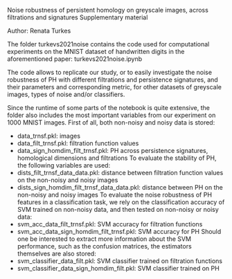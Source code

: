 Noise robustness of persistent homology on greyscale images, across filtrations and signatures
Supplementary material

Author: Renata Turkes


The folder turkevs2021noise contains the code used for computational experiments on the MNIST 
dataset of handwritten digits in the aforementioned paper:
turkevs2021noise.ipynb

The code allows to replicate our study, or to easily investigate the noise robustness of PH with 
different filtrations and persistence signatures, and their parameters and corresponding metric, 
for other datasets of greyscale images, types of noise and/or classifiers.


Since the runtime of some parts of the notebook is quite extensive, the folder also includes
the most important variables from our experiment on 1000 MNIST images. 
First of all, both non-noisy and noisy data is stored:
- data_trnsf.pkl: images
- data_filt_trnsf.pkl: filtration function values 
- data_sign_homdim_filt_trnsf.pkl: PH across persistence signatures, homological dimensions and filtrations
To evaluate the stability of PH, the following variables are used:
- dists_filt_trnsf_data_data.pkl: distance between filtration function values on the non-noisy and noisy images
- dists_sign_homdim_filt_trnsf_data_data.pkl: distance between PH on the non-noisy and noisy images
To evaluate the noise robustness of PH features in a classification task, we rely on the classification accuracy
of SVM trained on non-noisy data, and then tested on non-noisy or noisy data:
- svm_acc_data_filt_trnsf.pkl: SVM accuracy for filtration functions
- svm_acc_data_sign_homdim_filt_trnsf.pkl: SVM accuracy for PH
Should one be interested to extract more information about the SVM performance, such as the confusion matrices,
the estimators themselves are also stored:
- svm_classifier_data_filt.pkl: SVM classifier trained on filtration functions
- svm_classifier_data_sign_homdim_filt.pkl: SVM classifier trained on PH
